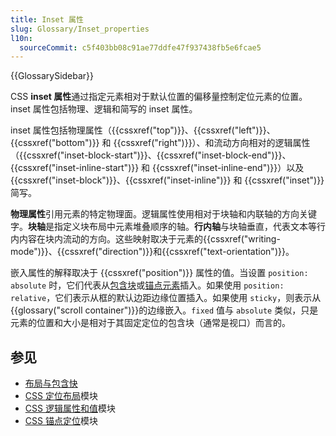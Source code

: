```yaml
---
title: Inset 属性
slug: Glossary/Inset_properties
l10n:
  sourceCommit: c5f403bb08c91ae77ddfe47f937438fb5e6fcae5
---
```


{{GlossarySidebar}}

CSS **inset 属性**通过指定元素相对于默认位置的偏移量控制定位元素的位置。inset 属性包括物理、逻辑和简写的 inset 属性。

inset 属性包括物理属性（{{cssxref("top")}}、{{cssxref("left")}}、{{cssxref("bottom")}} 和 {{cssxref("right")}}）、和流动方向相对的逻辑属性（{{cssxref("inset-block-start")}}、{{cssxref("inset-block-end")}}、{{cssxref("inset-inline-start")}} 和 {{cssxref("inset-inline-end")}}）以及 {{cssxref("inset-block")}}、{{cssxref("inset-inline")}} 和 {{cssxref("inset")}} 简写。

**物理属性**引用元素的特定物理面。逻辑属性使用相对于块轴和内联轴的方向关键字。**块轴**是指定义块布局中元素堆叠顺序的轴。**行内轴**与块轴垂直，代表文本等行内内容在块内流动的方向。这些映射取决于元素的{{cssxref("writing-mode")}}、{{cssxref("direction")}}和{{cssxref("text-orientation")}}。

嵌入属性的解释取决于 {{cssxref("position")}} 属性的值。当设置 `position: absolute` 时，它们代表从[包含块](/zh-CN/docs/Web/CSS/Containing_block)或[锚点元素](/zh-CN/docs/Web/CSS/CSS_anchor_positioning/Using)插入。如果使用 `position: relative`，它们表示从框的默认边距边缘位置插入。如果使用 `sticky`，则表示从{{glossary("scroll container")}}的边缘嵌入。`fixed` 值与 `absolute` 类似，只是元素的位置和大小是相对于其固定定位的包含块（通常是视口）而言的。

## 参见

- [布局与包含快](/zh-CN/docs/Web/CSS/Containing_block)
- [CSS 定位布局](/zh-CN/docs/Web/CSS/CSS_positioned_layout)模块
- [CSS 逻辑属性和值](/zh-CN/docs/Web/CSS/CSS_logical_properties_and_values)模块
- [CSS 锚点定位](/zh-CN/docs/Web/CSS/CSS_anchor_positioning)模块
